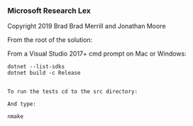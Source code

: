 ### Microsoft Research Lex

Copyright 2019 Brad Brad Merrill and Jonathan Moore

From the root of the solution:

From a Visual Studio 2017+ cmd prompt on Mac or Windows:

```
dotnet --list-sdks
dotnet build -c Release


To run the tests cd to the src directory:

And type:

nmake